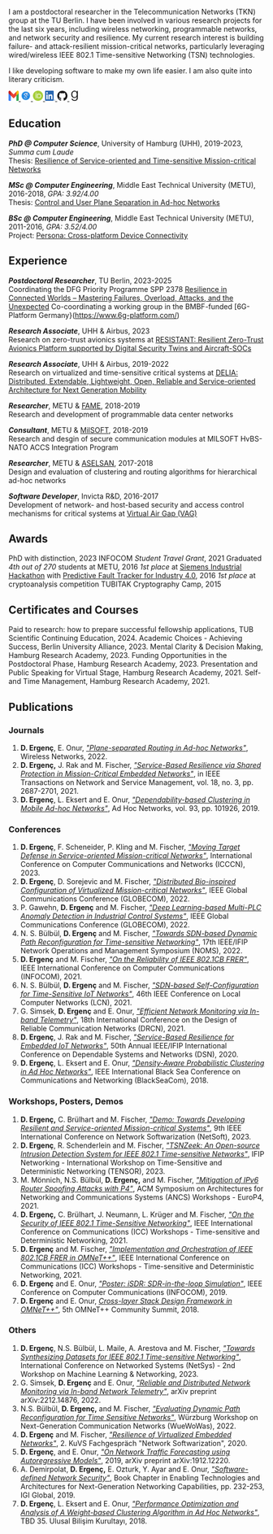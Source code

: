 I am a postdoctoral researcher in the Telecommunication Networks (TKN) group at the TU Berlin. I have been involved in various research projects for the last six years, including wireless networking, programmable networks, and network security and resilience. My current research interest is building failure- and attack-resilient mission-critical networks, particularly leveraging wired/wireless IEEE 802.1 Time-sensitive Networking (TSN) technologies. 

I like developing software to make my own life easier. I am also quite into literary criticism.

<a href="mailto:doganalp.ergenc@uni-hamburg.de"><img src="img/gmail.svg" width="20" height="20"> </a>
<a href="https://scholar.google.com/citations?user=kC44dDsAAAAJ&hl=en"><img src="img/scholar.svg" width="20" height="20"> </a>
<a href="https://orcid.org/0000-0003-4640-031X"><img src="img/orcid.svg" width="20" height="20"> </a>
<a href="https://www.linkedin.com/in/doganalpergenc/"><img src="img/linkedin.png" width="20" height="20"> </a>
<a href="https://github.com/dergenc"><img src="img/github.png" width="20" height="20"> </a>
<a href="https://www.goodreads.com/user/show/112982769-doganalp-ergenc"><img src="img/goodreads.svg" width="20" height="20"> </a>

## Education

_**PhD @ Computer Science**_, University of Hamburg (UHH), 2019-2023, _Summa cum Laude_ \
Thesis: [Resilience of Service-oriented and Time-sensitive Mission-critical Networks](https://ediss.sub.uni-hamburg.de/handle/ediss/10356)

_**MSc @ Computer Engineering**_, Middle East Technical University (METU), 2016-2018, _GPA: 3.92/4.00_ \
Thesis: [Control and User Plane Separation in Ad-hoc Networks](https://open.metu.edu.tr/handle/11511/27577)

_**BSc @ Computer Engineering**_, Middle East Technical University (METU), 2011-2016, _GPA: 3.52/4.00_ \
Project: [Persona: Cross-platform Device Connectivity](https://senior.ceng.metu.edu.tr/2016/codemans/)

## Experience

_**Postdoctoral Researcher**_, TU Berlin, 2023-2025 \
Coordinating the DFG Priority Programme SPP 2378 [Resilience in Connected Worlds – Mastering Failures, Overload, Attacks, and the Unexpected](https://www.resilient-worlds.org/)
Co-coordinating a working group in the BMBF-funded [6G-Platform Germany}(https://www.6g-platform.com/)

_**Research Associate**_, UHH & Airbus, 2023 \
Research on zero-trust avionics systems at [RESISTANT: Resilient Zero-Trust Avionics Platform supported by Digital Security Twins and Aircraft-SOCs](https://www.inf.uni-hamburg.de/en/inst/ab/net/research/projects.html)

_**Research Associate**_, UHH & Airbus, 2019-2022 \
Research on virtualized and time-sensitive critical systems at [DELIA: Distributed, Extendable, Lightweight, Open, Reliable and Service-oriented Architecture for Next Generation Mobility](https://delia-project.com/)

_**Researcher**_, METU & [FAME](https://www.famecrypt.com.tr/), 2018-2019 \
Research and development of programmable data center networks

_**Consultant**_, METU & [MilSOFT](https://www.milsoft.com.tr/index.php/home/), 2018-2019 \
Research and desgin of secure communication modules at MILSOFT HvBS-NATO ACCS Integration Program
 
_**Researcher**_, METU & [ASELSAN](https://www.aselsan.com.tr/en), 2017-2018 \
Design and evaluation of clustering and routing algorithms for hierarchical ad-hoc networks

_**Software Developer**_, Invicta R&D, 2016-2017 \
Development of network- and host-based security and access control mechanisms for critical systems at [Virtual Air Gap (VAG)](https://patents.google.com/patent/WO2009075656A1/ja)

<!-- _**Software Developer**_, [Taleworlds Entertainment](https://www.taleworlds.com/), 2014-2016 \
Development of gameplay and UI modules at [Mount & Blade II: Bannerlord](https://store.steampowered.com/app/261550/Mount__Blade_II_Bannerlord/) --> 

## Awards

PhD with distinction, 2023
INFOCOM _Student Travel Grant_, 2021 
Graduated _4th out of 270_ students at METU, 2016 
_1st place_ at [Siemens Industrial Hackathon](https://www.endustri40.com/siemens-hackathon-yarismasinin-kazananlari-belli-oldu/) with [Predictive Fault Tracker for Industry 4.0](https://github.com/TeamProxima/predictive-fault-tracker), 2016
_1st place_ at cryptoanalysis competition TUBITAK Cryptography Camp, 2015

## Certificates and Courses

Paid to research: how to prepare successful fellowship applications, TUB Scientific Continuing Education, 2024. 
Academic Choices - Achieving Success, Berlin University Alliance, 2023.
Mental Clarity & Decision Making, Hamburg Research Academy, 2023.
Funding Opportunities in the Postdoctoral Phase, Hamburg Research Academy, 2023.
Presentation and Public Speaking for Virtual Stage, Hamburg Research Academy, 2021.
Self- and Time Management, Hamburg Research Academy, 2021.

## Publications

### Journals

1. **D. Ergenç**, E. Onur, [_"Plane-separated Routing in Ad-hoc Networks"_](https://doi.org/10.1007/s11276-021-02824-7), Wireless Networks, 2022.
2. **D. Ergenç,** J. Rak and M. Fischer, [_"Service-Based Resilience via Shared Protection in Mission-Critical Embedded Networks"_](https://ieeexplore.ieee.org/stamp/stamp.jsp?arnumber=9364283), in IEEE Transactions on Network and Service Management, vol. 18, no. 3, pp. 2687-2701, 2021.
3. **D. Ergenç**, L. Eksert and E. Onur, [_"Dependability-based Clustering in Mobile Ad-hoc Networks"_](https://www.sciencedirect.com/science/article/pii/S1570870518306929), Ad Hoc Networks, vol. 93, pp. 101926, 2019.

### Conferences

1. **D. Ergenç**, F. Scheneider, P. Kling and M. Fischer, [_"Moving Target Defense in Service-oriented Mission-critical Networks"_](https://ieeexplore.ieee.org/document/10230175), International Conference on Computer Communications and Networks (ICCCN), 2023. 
2. **D. Ergenç**, D. Sorejevic and M. Fischer, [_"Distributed Bio-inspired Configuration of Virtualized Mission-critical Networks"_](https://ieeexplore.ieee.org/abstract/document/10001055), IEEE Global Communications Conference (GLOBECOM), 2022.
3. P. Gawehn, **D. Ergenç** and M. Fischer, [_"Deep Learning-based Multi-PLC Anomaly Detection in Industrial Control Systems"_](https://ieeexplore.ieee.org/abstract/document/10001315), IEEE Global Communications Conference (GLOBECOM), 2022. 
4. N. S. Bülbül, **D. Ergenç** and M. Fischer, [_"Towards SDN-based Dynamic Path Reconfiguration for Time-sensitive Networking"_](https://ieeexplore.ieee.org/document/9789890), 17th IEEE/IFIP Network Operations and Management Symposium (NOMS), 2022. 
5. **D. Ergenç** and M. Fischer, [_"On the Reliability of IEEE 802.1CB FRER"_](https://ieeexplore.ieee.org/abstract/document/9488750), IEEE International Conference on Computer Communications (INFOCOM), 2021.
6. N. S. Bülbül, **D. Ergenç** and M. Fischer, [_"SDN-based Self-Configuration for Time-Sensitive IoT Networks"_](https://ieeexplore.ieee.org/document/9524979), 46th IEEE Conference on Local Computer Networks (LCN), 2021.
7. G. Simsek, **D. Ergenç** and E. Onur, [_"Efficient Network Monitoring via In-band Telemetry"_](https://ieeexplore.ieee.org/abstract/document/9477344), 18th International Conference on the Design of Reliable Communication Networks (DRCN), 2021.
8. **D. Ergenç**, J. Rak and M. Fischer, [_"Service-Based Resilience for Embedded IoT Networks"_](https://ieeexplore.ieee.org/abstract/document/9153441), 50th Annual IEEE/IFIP International Conference on Dependable Systems and Networks (DSN), 2020.
9. **D. Ergenç**, L. Eksert and E. Onur, [_"Density-Aware Probabilistic Clustering in Ad Hoc Networks"_](https://ieeexplore.ieee.org/abstract/document/8433605), IEEE International Black Sea Conference on Communications and Networking (BlackSeaCom), 2018.

### Workshops, Posters, Demos

1. **D. Ergenç,** C. Brülhart and M. Fischer, [_"Demo: Towards Developing Resilient and Service-oriented Mission-critical Systems"_](https://ieeexplore.ieee.org/document/10175408), 9th IEEE International Conference on Network Softwarization (NetSoft), 2023. 
2. **D. Ergenç**, R. Schenderlein and M. Fischer, [_"TSNZeek: An Open-source Intrusion Detection System for IEEE 802.1 Time-sensitive Networks"_](https://ieeexplore.ieee.org/document/10186421), IFIP Networking - International Workshop on Time-Sensitive and Deterministic Networking (TENSOR), 2023.
3.  M. Mönnich, N.S. Bülbül, **D. Ergenç,** and M. Fischer, [_"Mitigation of IPv6 Router Spoofing Attacks with P4"_](https://dl.acm.org/doi/abs/10.1145/3493425.3502765), ACM  Symposium on Architectures for Networking and Communications Systems (ANCS) Workshops - EuroP4, 2021.
4. **D. Ergenç,** C. Brülhart, J. Neumann, L. Krüger and M. Fischer, [_"On the Security of IEEE 802.1 Time-Sensitive Networking"_](https://ieeexplore.ieee.org/abstract/document/9473542), IEEE International Conference on Communications (ICC) Workshops - Time-sensitive and Deterministic Networking, 2021.
5. **D. Ergenç** and M. Fischer, [_"Implementation and Orchestration of IEEE 802.1CB FRER in OMNeT++"_](https://ieeexplore.ieee.org/abstract/document/9473722), IEEE International Conference on Communications (ICC) Workshops - Time-sensitive and Deterministic Networking, 2021.
6. **D. Ergenç** and E. Onur, [_"Poster: iSDR: SDR-in-the-loop Simulation"_](https://ieeexplore.ieee.org/abstract/document/8845297), IEEE Conference on Computer Communications (INFOCOM), 2019.
7. **D. Ergenç** and E. Onur, [_Cross-layer Stack Design Framework in OMNeT++"_](https://easychair.org/publications/paper/Sklb), 5th OMNeT++ Community Summit, 2018.

### Others

1. **D. Ergenç**, N.S. Bülbül, L. Maile, A. Arestova and M. Fischer, [_"Towards Synthesizing Datasets for IEEE 802.1 Time-sensitive Networking"_](https://opus.bibliothek.uni-augsburg.de/opus4/frontdoor/index/index/start/11/rows/20/sortfield/score/sortorder/desc/searchtype/simple/query/malene/docId/109658), International Conference on Networked Systems (NetSys) - 2nd Workshop on Machine Learning & Networking, 2023. 
2. G. Simsek, **D. Ergenç** and E. Onur, [_"Reliable and Distributed Network Monitoring via In-band Network Telemetry"_]([https://arxiv.org/pdf/1912.12220](https://arxiv.org/abs/2212.14876)), arXiv preprint	arXiv:2212.14876, 2022.
3. N.S. Bülbül, **D. Ergenç,** and M. Fischer, [_"Evaluating Dynamic Path Reconfiguration for Time Sensitive Networks"_](https://opus.bibliothek.uni-wuerzburg.de/opus4-wuerzburg/frontdoor/deliver/index/docId/28074/file/Sertbas_Buelbuel_et_al_Dynamic_Path_Reconfiguration_WueWoWas22_1570808763.pdf), Würzburg Workshop on Next-Generation Communication Networks (WueWoWas), 2022.
4. **D. Ergenç** and M. Fischer, [_"Resilience of Virtualized Embedded Networks"_](https://publikationen.uni-tuebingen.de/xmlui/handle/10900/100409), 2. KuVS Fachgespräch "Network Softwarization", 2020.
5. **D. Ergenç**, and E. Onur, [_"On Network Traffic Forecasting using Autoregressive Models"_](https://arxiv.org/pdf/1912.12220), 2019, arXiv preprint arXiv:1912.12220.
6. A. Demirpolat, **D. Ergenç,** E. Ozturk, Y. Ayar and E. Onur, [_"Software-defined Network Security"_](https://www.igi-global.com/chapter/software-defined-network-security/214814), Book Chapter in Enabling Technologies and Architectures for Next-Generation Networking Capabilities, pp. 232-253, IGI Global, 2019.
7. **D. Ergenç**, L. Eksert and E. Onur, [_"Performance Optimization and Analysis of A Weight-based Clustering Algorithm in Ad Hoc Networks"_](https://netlab.media/wp-content/uploads/2018/12/35-ulusal-bilisim-kurultayi-bildiriler-kitabi.pdf), TBD 35. Ulusal Bilişim Kurultayı, 2018.

